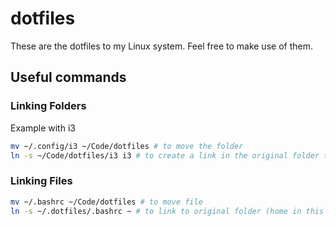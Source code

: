 # dotfiles

These are the dotfiles to my Linux system. Feel free to make use of them.

## Useful commands

### Linking Folders

Example with i3

```bash
mv ~/.config/i3 ~/Code/dotfiles # to move the folder
ln -s ~/Code/dotfiles/i3 i3 # to create a link in the original folder to the new location
```

### Linking Files

```bash
mv ~/.bashrc ~/Code/dotfiles # to move file
ln -s ~/.dotfiles/.bashrc ~ # to link to original folder (home in this case)
```
